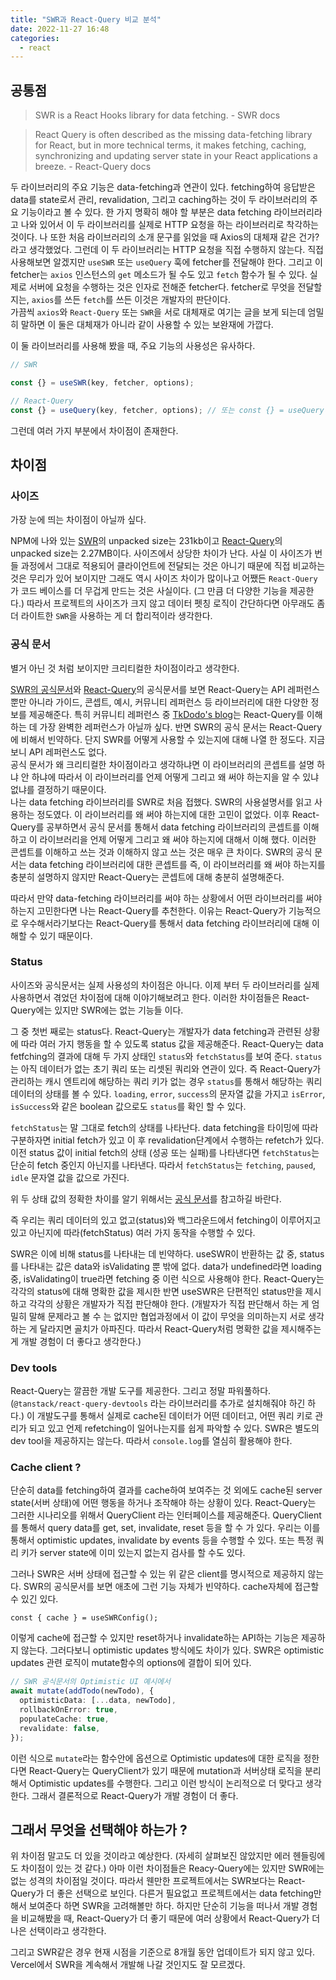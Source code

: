 ```yaml
---
title: "SWR과 React-Query 비교 분석"
date: 2022-11-27 16:48
categories:
  - react
---
```


## 공통점

> SWR is a React Hooks library for data fetching. - SWR docs

> React Query is often described as the missing data-fetching library for React, but in more technical terms, it makes fetching, caching, synchronizing and updating server state in your React applications a breeze. - React-Query docs

두 라이브러리의 주요 기능은 data-fetching과 연관이 있다. fetching하여 응답받은 data를 state로서 관리, revalidation, 그리고 caching하는 것이 두 라이브러리의 주요 기능이라고 볼 수 있다. 한 가지 명확히 해야 할 부분은 data fetching 라이브러리라고 나와 있어서 이 두 라이브러리를 실제로 HTTP 요청을 하는 라이브러리로 착각하는 것이다. 나 또한 처음 라이브러리의 소개 문구를 읽었을 때 Axios의 대체재 같은 건가?라고 생각했었다. 그런데 이 두 라이브러리는 HTTP 요청을 직접 수행하지 않는다. 직접 사용해보면 알겠지만 `useSWR` 또는 `useQuery` 훅에 fetcher를 전달해야 한다. 그리고 이 fetcher는 `axios` 인스턴스의 `get` 메소드가 될 수도 있고 `fetch` 함수가 될 수 있다. 실제로 서버에 요청을 수행하는 것은 인자로 전해준 fetcher다. fetcher로 무엇을 전달할지는, `axios`를 쓰든 `fetch`를 쓰든 이것은 개발자의 판단이다.  
가끔씩 `axios`와 `React-Query` 또는 `SWR`을 서로 대체재로 여기는 글을 보게 되는데 엄밀히 말하면 이 둘은 대체재가 아니라 같이 사용할 수 있는 보완재에 가깝다.

이 둘 라이브러리를 사용해 봤을 때, 주요 기능의 사용성은 유사하다.

```ts
// SWR

const {} = useSWR(key, fetcher, options);

// React-Query
const {} = useQuery(key, fetcher, options); // 또는 const {} = useQuery(config);
```

그런데 여러 가지 부분에서 차이점이 존재한다.

## 차이점

### 사이즈

가장 눈에 띄는 차이점이 아닐까 싶다.

NPM에 나와 있는 [SWR](https://www.npmjs.com/package/swr)의 unpacked size는 231kb이고 [React-Query](https://www.npmjs.com/package/react-query)의 unpacked size는 2.27MB이다. 사이즈에서 상당한 차이가 난다. 사실 이 사이즈가 번들 과정에서 그대로 적용되어 클라이언트에 전달되는 것은 아니기 때문에 직접 비교하는 것은 무리가 있어 보이지만 그래도 역시 사이즈 차이가 많이나고 어쨌든 `React-Query`가 코드 베이스를 더 무겁게 만드는 것은 사실이다. (그 만큼 더 다양한 기능을 제공한다.) 따라서 프로젝트의 사이즈가 크지 않고 데이터 펫칭 로직이 간단하다면 아무래도 좀 더 라이트한 `SWR`을 사용하는 게 더 합리적이라 생각한다.

### 공식 문서

별거 아닌 것 처럼 보이지만 크리티컬한 차이점이라고 생각한다.

[SWR의 공식문서](https://swr.vercel.app/docs/getting-started)와 [React-Query](https://tanstack.com/query/v4/docs/overview)의 공식문서를 보면 React-Query는 API 레퍼런스 뿐만 아니라 가이드, 콘셉트, 예시, 커뮤니티 레퍼런스 등 라이브러리에 대한 다양한 정보를 제공해준다. 특히 커뮤니티 레퍼런스 중 [TkDodo's blog](https://tkdodo.eu/blog/practical-react-query)는 React-Query를 이해하는 데 가장 완벽한 레퍼런스가 아닐까 싶다. 반면 SWR의 공식 문서는 React-Query에 비해서 빈약하다. 단지 SWR를 어떻게 사용할 수 있는지에 대해 나열 한 정도다. 지금 보니 API 레퍼런스도 없다.  
공식 문서가 왜 크리티컬한 차이점이라고 생각하냐면 이 라이브러리의 콘셉트를 설명 하냐 안 하냐에 따라서 이 라이브러리를 언제 어떻게 그리고 왜 써야 하는지을 알 수 있냐 없냐를 결정하기 때문이다.  
나는 data fetching 라이브러리를 SWR로 처음 접했다. SWR의 사용설명서를 읽고 사용하는 정도였다. 이 라이브러리를 왜 써야 하는지에 대한 고민이 없었다. 이후 React-Query를 공부하면서 공식 문서를 통해서 data fetching 라이브러리의 콘셉트를 이해하고 이 라이브러리을 언제 어떻게 그리고 왜 써야 하는지에 대해서 이해 했다. 이러한 콘셉트를 이해하고 쓰는 것과 이해하지 않고 쓰는 것은 매우 큰 차이다. SWR의 공식 문서는 data fetching 라이브러리에 대한 콘셉트를 즉, 이 라이브러리를 왜 써야 하는지를 충분히 설명하지 않지만 React-Query는 콘셉트에 대해 충분히 설명해준다.

따라서 만약 data-fetching 라이브러리를 써야 하는 상황에서 어떤 라이브러리를 써야 하는지 고민한다면 나는 React-Query를 추천한다. 이유는 React-Query가 기능적으로 우수해서라기보다는 React-Query를 통해서 data fetching 라이브러리에 대해 이해할 수 있기 때문이다.

### Status

사이즈와 공식문서는 실제 사용성의 차이점은 아니다. 이제 부터 두 라이브러리를 실제 사용하면서 겪었던 차이점에 대해 이야기해보려고 한다. 이러한 차이점들은 React-Query에는 있지만 SWR에는 없는 기능들 이다.

그 중 첫번 째로는 status다. React-Query는 개발자가 data fetching과 관련된 상황에 따라 여러 가지 행동을 할 수 있도록 status 값을 제공해준다. React-Query는 data fetfching의 결과에 대해 두 가지 상태인 `status`와 `fetchStatus`를 보여 준다. `status`는 아직 데이터가 없는 초기 쿼리 또는 리셋된 쿼리와 연관이 있다. 즉 React-Query가 관리하는 캐시 엔트리에 해당하는 쿼리 키가 없는 경우 `status`를 통해서 해당하는 쿼리 데이터의 상태를 볼 수 있다. `loading`, `error`, `success`의 문자열 값을 가지고 `isError`, `isSuccess`와 같은 boolean 값으로도 `status`를 확인 할 수 있다.

`fetchStatus`는 말 그대로 fetch의 상태를 나타난다. data fetching을 타이밍에 따라 구분하자면 initial fetch가 있고 이 후 revalidation단계에서 수행하는 refetch가 있다. 이전 status 값이 initial fetch의 상태 (성공 또는 실패)를 나타낸다면 `fetchStatus`는 단순히 fetch 중인지 아닌지를 나타낸다. 따라서 `fetchStatus`는 `fetching`, `paused`, `idle` 문자열 값을 값으로 가진다.

위 두 상태 값의 정확한 차이를 알기 위해서는 [공식 문서](https://tanstack.com/query/v4/docs/guides/queries#why-two-different-states)를 참고하길 바란다.

즉 우리는 쿼리 데이터의 있고 없고(status)와 백그라운드에서 fetching이 이루어지고 있고 아닌지에 따라(fetchStatus) 여러 가지 동작을 수행할 수 있다.

SWR은 이에 비해 status를 나타내는 데 빈약하다. useSWR이 반환하는 값 중, status를 나타내는 값은 data와 isValidating 뿐 밖에 없다. data가 undefined라면 loading 중, isValidating이 true라면 fetching 중 이런 식으로 사용해야 한다. React-Query는 각각의 status에 대해 명확한 값을 제시한 반면 useSWR은 단편적인 status만을 제시하고 각각의 상황은 개발자가 직접 판단해야 한다. (개발자가 직접 판단해서 하는 게 엄밀히 말해 문제라고 볼 수 는 없지만 협업과정에서 이 값이 무엇을 의미하는지 서로 생각하는 게 달라지면 골치가 아파진다. 따라서 React-Query처럼 명확한 값을 제시해주는 게 개발 경험이 더 좋다고 생각한다.)

### Dev tools

React-Query는 깔끔한 개발 도구를 제공한다. 그리고 정말 파워풀하다. (`@tanstack/react-query-devtools` 라는 라이브러리를 추가로 설치해줘야 하긴 하다.) 이 개발도구를 통해서 실제로 cache된 데이터가 어떤 데이터고, 어떤 쿼리 키로 관리가 되고 있고 언제 refetching이 일어나는지를 쉽게 파악할 수 있다. SWR은 별도의 dev tool을 제공하지는 않는다. 따라서 `console.log`를 열심히 활용해야 한다.

### Cache client ?

단순히 data를 fetching하여 결과를 cache하여 보여주는 것 외에도 cache된 server state(서버 상태)에 어떤 행동을 하거나 조작해야 하는 상황이 있다. React-Query는 그러한 시나리오를 위해서 QueryClient 라는 인터페이스를 제공해준다. QueryClient를 통해서 query data를 get, set, invalidate, reset 등을 할 수 가 있다. 우리는 이를 통해서 optimistic updates, invalidate by events 등을 수행할 수 있다. 또는 특정 쿼리 키가 server state에 이미 있는지 없는지 검사를 할 수도 있다.

그러나 SWR은 서버 상태에 접근할 수 있는 위 같은 client를 명시적으로 제공하지 않는다. SWR의 공식문서를 보면 애초에 그런 기능 자체가 빈약하다. cache자체에 접근할 수 있긴 있다.

```tsx
const { cache } = useSWRConfig();
```

이렇게 cache에 접근할 수 있지만 reset하거나 invalidate하는 API하는 기능은 제공하지 않는다. 그러다보니 optimistic updates 방식에도 차이가 있다. SWR은 optimistic updates 관련 로직이 mutate함수의 options에 결합이 되어 있다.

```ts
// SWR 공식문서의 Optimistic UI 예시에서
await mutate(addTodo(newTodo), {
  optimisticData: [...data, newTodo],
  rollbackOnError: true,
  populateCache: true,
  revalidate: false,
});
```

이런 식으로 `mutate`라는 함수안에 옵션으로 Optimistic updates에 대한 로직을 정한다면 React-Query는 QueryClient가 있기 때문에 mutation과 서버상태 로직을 분리해서 Optimistic updates를 수행한다. 그리고 이런 방식이 논리적으로 더 맞다고 생각한다. 그래서 결론적으로 React-Query가 개발 경험이 더 좋다.

## 그래서 무엇을 선택해야 하는가 ?

위 차이점 말고도 더 있을 것이라고 예상한다. (자세히 살펴보진 않았지만 에러 헨들링에도 차이점이 있는 것 같다.) 아마 이런 차이점들은 Reacy-Query에는 있지만 SWR에는 없는 성격의 차이점일 것이다. 따라서 웬만한 프로젝트에서는 SWR보다는 React-Query가 더 좋은 선택으로 보인다. 다른거 필요없고 프로젝트에서는 data fetching만 해서 보여준다 하면 SWR을 고려해볼만 하다. 하지만 단순히 기능을 떠나서 개발 경험을 비교해봤을 때, React-Query가 더 좋기 때문에 여러 상황에서 React-Query가 더 나은 선택이라고 생각한다.

그리고 SWR같은 경우 현재 시점을 기준으로 8개월 동안 업데이트가 되지 않고 있다. Vercel에서 SWR을 계속해서 개발해 나갈 것인지도 잘 모르겠다.
